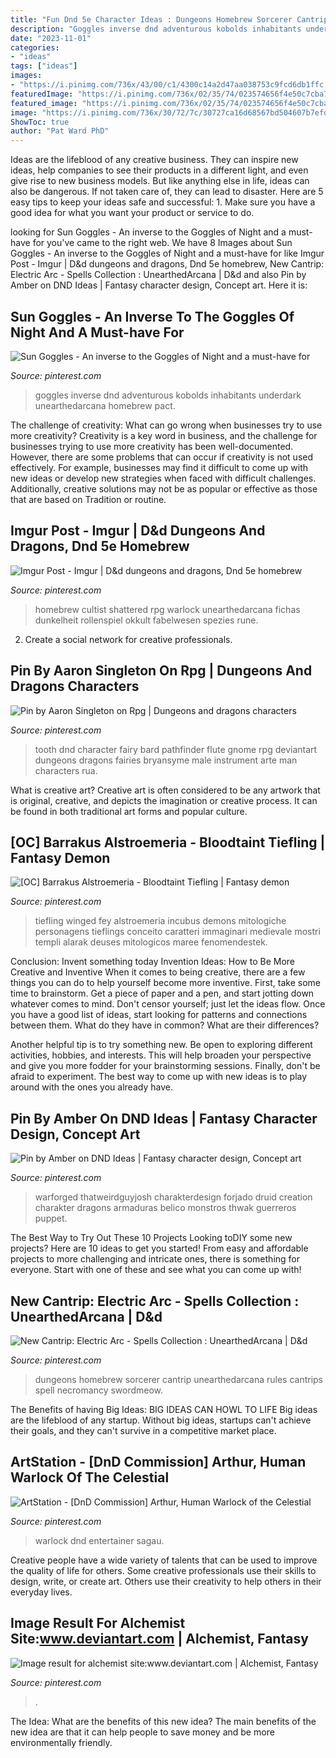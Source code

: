 ```yaml
---
title: "Fun Dnd 5e Character Ideas : Dungeons Homebrew Sorcerer Cantrip Unearthedarcana Rules Cantrips Spell Necromancy Swordmeow"
description: "Goggles inverse dnd adventurous kobolds inhabitants underdark unearthedarcana homebrew pact"
date: "2023-11-01"
categories:
- "ideas"
tags: ["ideas"]
images:
- "https://i.pinimg.com/736x/43/00/c1/4300c14a2d47aa038753c9fcd6db1ffc.jpg"
featuredImage: "https://i.pinimg.com/736x/02/35/74/023574656f4e50c7cba79948b9569432.jpg"
featured_image: "https://i.pinimg.com/736x/02/35/74/023574656f4e50c7cba79948b9569432.jpg"
image: "https://i.pinimg.com/736x/30/72/7c/30727ca16d68567bd504607b7efded1d.jpg"
ShowToc: true
author: "Pat Ward PhD"
---
```



Ideas are the lifeblood of any creative business. They can inspire new ideas, help companies to see their products in a different light, and even give rise to new business models. But like anything else in life, ideas can also be dangerous. If not taken care of, they can lead to disaster. Here are 5 easy tips to keep your ideas safe and successful: 1. Make sure you have a good idea for what you want your product or service to do.

	

		
looking for Sun Goggles - An inverse to the Goggles of Night and a must-have for you've came to the right web. We have 8 Images about Sun Goggles - An inverse to the Goggles of Night and a must-have for like Imgur Post - Imgur | D&amp;d dungeons and dragons, Dnd 5e homebrew, New Cantrip: Electric Arc - Spells Collection : UnearthedArcana | D&amp;d and also Pin by Amber on DND Ideas | Fantasy character design, Concept art. Here it is:
		
    
## Sun Goggles - An Inverse To The Goggles Of Night And A Must-have For

<img loading=lazy src="https://i.pinimg.com/736x/48/d9/0b/48d90b89379662e3403695ca9f78c960.jpg" onerror="this.onerror=null;this.src='https://tse4.mm.bing.net/th?id=OIP.Qw3Uu001wpsc2HWde5DHFwHaKE&amp;pid=15.1';" alt="Sun Goggles - An inverse to the Goggles of Night and a must-have for">

_Source: pinterest.com_

>goggles inverse dnd adventurous kobolds inhabitants underdark unearthedarcana homebrew pact. 

	

The challenge of creativity: What can go wrong when businesses try to use more creativity?
Creativity is a key word in business, and the challenge for businesses trying to use more creativity has been well-documented. However, there are some problems that can occur if creativity is not used effectively. For example, businesses may find it difficult to come up with new ideas or develop new strategies when faced with difficult challenges. Additionally, creative solutions may not be as popular or effective as those that are based on Tradition or routine.

    
## Imgur Post - Imgur | D&amp;d Dungeons And Dragons, Dnd 5e Homebrew

<img loading=lazy src="https://i.pinimg.com/736x/43/00/c1/4300c14a2d47aa038753c9fcd6db1ffc.jpg" onerror="this.onerror=null;this.src='https://tse4.mm.bing.net/th?id=OIP.pBB2z-QUaPb7SqY9BK99UAHaKe&amp;pid=15.1';" alt="Imgur Post - Imgur | D&amp;d dungeons and dragons, Dnd 5e homebrew">

_Source: pinterest.com_

>homebrew cultist shattered rpg warlock unearthedarcana fichas dunkelheit rollenspiel okkult fabelwesen spezies rune. 

	

2. Create a social network for creative professionals. 

    
## Pin By Aaron Singleton On Rpg | Dungeons And Dragons Characters

<img loading=lazy src="https://i.pinimg.com/736x/26/94/cf/2694cfb0814917f6cef8fab634b55b3a.jpg" onerror="this.onerror=null;this.src='https://tse1.mm.bing.net/th?id=OIP.B18i2cGFJnbhdM4V-2gMfQHaJ8&amp;pid=15.1';" alt="Pin by Aaron Singleton on Rpg | Dungeons and dragons characters">

_Source: pinterest.com_

>tooth dnd character fairy bard pathfinder flute gnome rpg deviantart dungeons dragons fairies bryansyme male instrument arte man characters rua. 

	

What is creative art?
Creative art is often considered to be any artwork that is original, creative, and depicts the imagination or creative process. It can be found in both traditional art forms and popular culture.

    
## [OC] Barrakus Alstroemeria - Bloodtaint Tiefling | Fantasy Demon

<img loading=lazy src="https://i.pinimg.com/736x/02/35/74/023574656f4e50c7cba79948b9569432.jpg" onerror="this.onerror=null;this.src='https://tse4.mm.bing.net/th?id=OIP.rJPHCnpZkRBf8g0uyaxC2QHaLT&amp;pid=15.1';" alt="[OC] Barrakus Alstroemeria - Bloodtaint Tiefling | Fantasy demon">

_Source: pinterest.com_

>tiefling winged fey alstroemeria incubus demons mitologiche personagens tieflings conceito caratteri immaginari medievale mostri templi alarak deuses mitologicos maree fenomendestek. 

	

Conclusion: Invent something today
Invention Ideas: How to Be More Creative and Inventive
When it comes to being creative, there are a few things you can do to help yourself become more inventive. First, take some time to brainstorm. Get a piece of paper and a pen, and start jotting down whatever comes to mind. Don't censor yourself; just let the ideas flow. Once you have a good list of ideas, start looking for patterns and connections between them. What do they have in common? What are their differences?

Another helpful tip is to try something new. Be open to exploring different activities, hobbies, and interests. This will help broaden your perspective and give you more fodder for your brainstorming sessions. Finally, don't be afraid to experiment. The best way to come up with new ideas is to play around with the ones you already have.

    
## Pin By Amber On DND Ideas | Fantasy Character Design, Concept Art

<img loading=lazy src="https://i.pinimg.com/736x/48/ff/2a/48ff2ab4e61186ae52450c20ac1ef06f.jpg" onerror="this.onerror=null;this.src='https://tse3.mm.bing.net/th?id=OIP.hgkk2vKSs3VhEi_psWgqtQHaNF&amp;pid=15.1';" alt="Pin by Amber on DND Ideas | Fantasy character design, Concept art">

_Source: pinterest.com_

>warforged thatweirdguyjosh charakterdesign forjado druid creation charakter dragons armaduras belico monstros thwak guerreros puppet. 

	

The Best Way to Try Out These 10 Projects
Looking toDIY some new projects? Here are 10 ideas to get you started! From easy and affordable projects to more challenging and intricate ones, there is something for everyone. Start with one of these and see what you can come up with!

    
## New Cantrip: Electric Arc - Spells Collection : UnearthedArcana | D&amp;d

<img loading=lazy src="https://i.pinimg.com/736x/30/72/7c/30727ca16d68567bd504607b7efded1d.jpg" onerror="this.onerror=null;this.src='https://tse3.mm.bing.net/th?id=OIP.Hv8hjzSd0yJzDlgAIYCyLAHaFl&amp;pid=15.1';" alt="New Cantrip: Electric Arc - Spells Collection : UnearthedArcana | D&amp;d">

_Source: pinterest.com_

>dungeons homebrew sorcerer cantrip unearthedarcana rules cantrips spell necromancy swordmeow. 

	

The Benefits of having Big Ideas:
BIG IDEAS CAN HOWL TO LIFE
Big ideas are the lifeblood of any startup. Without big ideas, startups can't achieve their goals, and they can't survive in a competitive market place.

    
## ArtStation - [DnD Commission] Arthur, Human Warlock Of The Celestial

<img loading=lazy src="https://i.pinimg.com/736x/0b/3b/44/0b3b44fafb1b6031159e274f50cc0bff.jpg" onerror="this.onerror=null;this.src='https://tse1.mm.bing.net/th?id=OIP.2T0ugyNJb91rn399u1_lMQHaJG&amp;pid=15.1';" alt="ArtStation - [DnD Commission] Arthur, Human Warlock of the Celestial">

_Source: pinterest.com_

>warlock dnd entertainer sagau. 

	

Creative people have a wide variety of talents that can be used to improve the quality of life for others. Some creative professionals use their skills to design, write, or create art. Others use their creativity to help others in their everyday lives.

    
## Image Result For Alchemist Site:www.deviantart.com | Alchemist, Fantasy

<img loading=lazy src="https://i.pinimg.com/736x/42/28/11/42281121bed29c0833cc3f380d82b080.jpg" onerror="this.onerror=null;this.src='https://tse3.mm.bing.net/th?id=OIP.MVCDJMEokW9yvRFrQ9gG9QHaLd&amp;pid=15.1';" alt="Image result for alchemist site:www.deviantart.com | Alchemist, Fantasy">

_Source: pinterest.com_

>. 

	

The Idea: What are the benefits of this new idea?
The main benefits of the new idea are that it can help people to save money and be more environmentally friendly.

